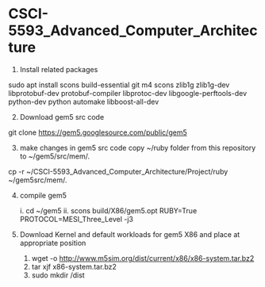 # CSCI-5593_Advanced_Computer_Architecture

1. Install related packages

sudo apt install scons build-essential git m4 scons zlib1g zlib1g-dev libprotobuf-dev protobuf-compiler libprotoc-dev libgoogle-perftools-dev python-dev python automake libboost-all-dev

2. Download gem5 src code

git clone https://gem5.googlesource.com/public/gem5

3. make changes in gem5 src code
copy ~/ruby folder from this repository to ~/gem5/src/mem/.

cp -r ~/CSCI-5593_Advanced_Computer_Architecture/Project/ruby ~/gem5src/mem/.

4. compile gem5

	i.  cd ~/gem5
	ii. scons build/X86/gem5.opt RUBY=True PROTOCOL=MESI_Three_Level -j3
	
5. Download Kernel and default workloads for gem5 X86 and place at appropriate position

	1. wget -o http://www.m5sim.org/dist/current/x86/x86-system.tar.bz2
	2. tar xjf x86-system.tar.bz2
	3. sudo mkdir /dist
	


		